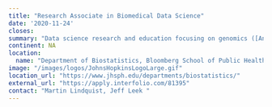 ```yaml
---
title: "Research Associate in Biomedical Data Science"
date: '2020-11-24'
closes: 
summary: "Data science research and education focusing on genomics ([AnVIL](https://anvilproject.org/), [Genomic Data Science Community Network](http://www.gdscn.org/)), cancer ([ITCR](https://itcr.cancer.gov/))  or pain [A2CPS](https://a2cps.org/)."
continent: NA
location:
  name: "Department of Biostatistics, Bloomberg School of Public Health, Johns Hopkins University, Baltimore. Maryland, United States"
image: "/images/logos/JohnsHopkinsLogoLarge.gif"
location_url: "https://www.jhsph.edu/departments/biostatistics/"
external_url: "https://apply.interfolio.com/81395"
contact: "Martin Lindquist, Jeff Leek "
---
```

